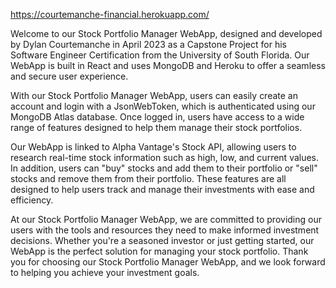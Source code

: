 https://courtemanche-financial.herokuapp.com/


Welcome to our Stock Portfolio Manager WebApp, designed and developed by Dylan Courtemanche in April 2023 as a Capstone Project for his Software Engineer Certification from the University of South Florida. Our WebApp is built in React and uses MongoDB and Heroku to offer a seamless and secure user experience.

With our Stock Portfolio Manager WebApp, users can easily create an account and login with a JsonWebToken, which is authenticated using our MongoDB Atlas database. Once logged in, users have access to a wide range of features designed to help them manage their stock portfolios.

Our WebApp is linked to Alpha Vantage's Stock API, allowing users to research real-time stock information such as high, low, and current values. In addition, users can "buy" stocks and add them to their portfolio or "sell" stocks and remove them from their portfolio. These features are all designed to help users track and manage their investments with ease and efficiency.

At our Stock Portfolio Manager WebApp, we are committed to providing our users with the tools and resources they need to make informed investment decisions. Whether you're a seasoned investor or just getting started, our WebApp is the perfect solution for managing your stock portfolio. Thank you for choosing our Stock Portfolio Manager WebApp, and we look forward to helping you achieve your investment goals.